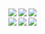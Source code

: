 
<div align="center">
<br>

[![](https://img.shields.io/badge/Linkedin-0077B5)](http://linkedin.com/in/matthew-hawksby)
[![](https://img.shields.io/badge/Kaggle-20BEFF)](https://www.kaggle.com/matthewhawksby)
[![](https://img.shields.io/badge/DevPost-ff66ab)](https://devpost.com/MatthewHawksbyGithub)
<br>
[![](https://img.shields.io/badge/Leetcode-FFA116)](https://leetcode.com/u/MatthewHawksbyGithub)
[![](https://img.shields.io/badge/HuggingFace-69899c)](https://huggingface.co/mHawksby)
[![](https://img.shields.io/badge/Codewars-red)](http://www.codewars.com/users/MatthewHawksbyGithub)

</div>
